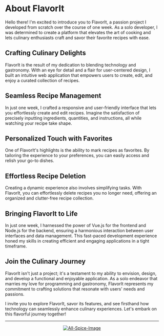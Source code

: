# About FlavorIt

Hello there! I'm excited to introduce you to FlavorIt, a passion project I developed from scratch over the course of one week. As a solo developer, I was determined to create a platform that elevates the art of cooking and lets culinary enthusiasts craft and savor their favorite recipes with ease.

## **Crafting Culinary Delights**

FlavorIt is the result of my dedication to blending technology and gastronomy. With an eye for detail and a flair for user-centered design, I built an intuitive web application that empowers users to create, edit, and enjoy a curated collection of recipes.

## **Seamless Recipe Management**

In just one week, I crafted a responsive and user-friendly interface that lets you effortlessly create and edit recipes. Imagine the satisfaction of precisely inputting ingredients, quantities, and instructions, all while watching your recipe take shape.

## **Personalized Touch with Favorites**

One of FlavorIt's highlights is the ability to mark recipes as favorites. By tailoring the experience to your preferences, you can easily access and relish your go-to dishes.

## **Effortless Recipe Deletion**

Creating a dynamic experience also involves simplifying tasks. With FlavorIt, you can effortlessly delete recipes you no longer need, offering an organized and clutter-free recipe collection.

## **Bringing FlavorIt to Life**

In just one week, I harnessed the power of Vue.js for the frontend and Node.js for the backend, ensuring a harmonious interaction between user interfaces and data management. This fast-paced development experience honed my skills in creating efficient and engaging applications in a tight timeframe.

## **Join the Culinary Journey**

FlavorIt isn't just a project; it's a testament to my ability to envision, design, and develop a functional and enjoyable application. As a solo endeavor that marries my love for programming and gastronomy, FlavorIt represents my commitment to crafting solutions that resonate with users' needs and passions.

I invite you to explore FlavorIt, savor its features, and see firsthand how technology can seamlessly enhance culinary experiences. Let's embark on this flavorful journey together!

---

<p align="center">
  <a href="https://ibb.co/khmMcqq"><img src="https://i.ibb.co/jLJH433/All-Spice-Image.jpg" alt="All-Spice-Image" border="0"></a>
</p>

